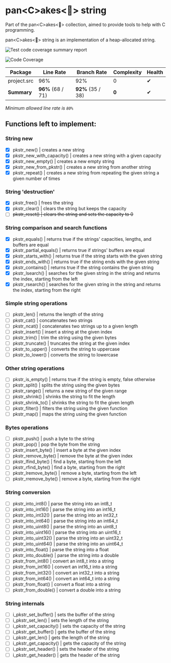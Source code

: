 # pan\<C\>akes\<🥞\> string

Part of the pan<C\>akes<🥞> collection, aimed to provide tools to help with C programming.

pan\<C\>akes\<🥞\> string is an implementation of a heap-allocated string.

![Test code coverage summary report](https://github.com/fowdre/panCakes-string/actions/workflows/test_coverage_summary_report.yml/badge.svg)

<!-- GENERATED COVERAGE START -->
![Code Coverage](https://img.shields.io/badge/Code%20Coverage-96%25-success?style=flat)

Package | Line Rate | Branch Rate | Complexity | Health
-------- | --------- | ----------- | ---------- | ------
project.src | 96% | 92% | 0 | ✔
**Summary** | **96%** (68 / 71) | **92%** (35 / 38) | **0** | ✔

_Minimum allowed line rate is `80%`_
<!-- GENERATED COVERAGE END -->

## Functions left to implement:

### String new

- [X] pkstr_new() | creates a new string
- [X] pkstr_new_with_capacity() | creates a new string with a given capacity
- [X] pkstr_new_empty() | creates a new empty string
- [X] pkstr_new_from_pkstr() | creates a new string from another string
- [X] pkstr_repeat() | creates a new string from repeating the given string a given number of times

### String 'destruction'

- [X] pkstr_free() | frees the string
- [X] pkstr_clear() | clears the string but keeps the capacity
- [ ] ~~pkstr_reset() | clears the string and sets the capacity to 0~~

### String comparison and search functions

- [X] pkstr_equals() | returns true if the strings' capacities, lengths, and buffers are equal
- [X] pkstr_partial_equals() | returns true if strings' buffers are equal
- [X] pkstr_starts_with() | returns true if the string starts with the given string
- [X] pkstr_ends_with() | returns true if the string ends with the given string
- [X] pkstr_contains() | returns true if the string contains the given string
- [X] pkstr_lsearch() | searches for the given string in the string and returns the index, starting from the left
- [X] pkstr_rsearch() | searches for the given string in the string and returns the index, starting from the right

### Simple string operations

- [ ] pkstr_len() | returns the length of the string
- [ ] pkstr_cat() | concatenates two strings
- [ ] pkstr_ncat() | concatenates two strings up to a given length
- [ ] pkstr_insert() | insert a string at the given index
- [ ] pkstr_trim() | trim the string using the given bytes
- [ ] pkstr_truncate() | truncates the string at the given index
- [ ] pkstr_to_upper() | converts the string to uppercase
- [ ] pkstr_to_lower() | converts the string to lowercase

### Other string operations

- [ ] pkstr_is_empty() | returns true if the string is empty, false otherwise
- [ ] pkstr_split() | splits the string using the given bytes
- [ ] pkstr_range() | returns a new string of the given range
- [ ] pkstr_shrink() | shrinks the string to fit the length
- [ ] pkstr_shrink_to() | shrinks the string to fit the given length
- [ ] pkstr_filter() | filters the string using the given function
- [ ] pkstr_map() | maps the string using the given function

### Bytes operations

- [ ] pkstr_push() | push a byte to the string
- [ ] pkstr_pop() | pop the byte from the string
- [ ] pkstr_insert_byte() | insert a byte at the given index
- [ ] pkstr_remove_byte() | remove the byte at the given index
- [ ] pkstr_lfind_byte() | find a byte, starting from the left
- [ ] pkstr_rfind_byte() | find a byte, starting from the right
- [ ] pkstr_lremove_byte() | remove a byte, starting from the left
- [ ] pkstr_rremove_byte() | remove a byte, starting from the right

### String conversion

- [ ] pkstr_into_int8() | parse the string into an int8_t
- [ ] pkstr_into_int16() | parse the string into an int16_t
- [ ] pkstr_into_int32() | parse the string into an int32_t
- [ ] pkstr_into_int64() | parse the string into an int64_t
- [ ] pkstr_into_uint8() | parse the string into an uint8_t
- [ ] pkstr_into_uint16() | parse the string into an uint16_t
- [ ] pkstr_into_uint32() | parse the string into an uint32_t
- [ ] pkstr_into_uint64() | parse the string into an uint64_t
- [ ] pkstr_into_float() | parse the string into a float
- [ ] pkstr_into_double() | parse the string into a double
- [ ] pkstr_from_int8() | convert an int8_t into a string
- [ ] pkstr_from_int16() | convert an int16_t into a string
- [ ] pkstr_from_int32() | convert an int32_t into a string
- [ ] pkstr_from_int64() | convert an int64_t into a string
- [ ] pkstr_from_float() | convert a float into a string
- [ ] pkstr_from_double() | convert a double into a string

### String internals

- [ ] i_pkstr_set_buffer() | sets the buffer of the string
- [ ] i_pkstr_set_len() | sets the length of the string
- [ ] i_pkstr_set_capacity() | sets the capacity of the string
- [ ] i_pkstr_get_buffer() | gets the buffer of the string
- [ ] i_pkstr_get_len() | gets the length of the string
- [ ] i_pkstr_get_capacity() | gets the capacity of the string
- [ ] i_pkstr_set_header() | sets the header of the string
- [ ] i_pkstr_get_header() | gets the header of the string
